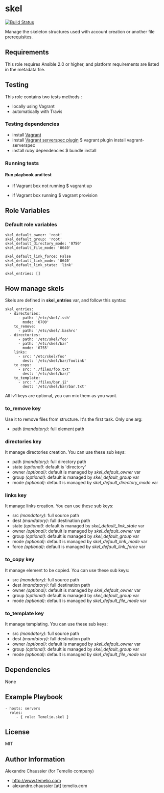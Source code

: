 # skel

[![Build Status](https://travis-ci.org/Temelio/ansible-role-skel.svg?branch=master)](https://travis-ci.org/Temelio/ansible-role-skel)

Manage the skeleton structures used with account creation or another file
prerequisites.

## Requirements

This role requires Ansible 2.0 or higher,
and platform requirements are listed in the metadata file.

## Testing

This role contains two tests methods :
- locally using Vagrant
- automatically with Travis

### Testing dependencies
- install [Vagrant](https://www.vagrantup.com)
- install [Vagrant serverspec plugin](https://github.com/jvoorhis/vagrant-serverspec)
    $ vagrant plugin install vagrant-serverspec
- install ruby dependencies
    $ bundle install

### Running tests

#### Run playbook and test

- if Vagrant box not running
    $ vagrant up

- if Vagrant box running
    $ vagrant provision

## Role Variables

### Default role variables

    skel_default_owner: 'root'
    skel_default_group: 'root'
    skel_default_directory_mode: '0750'
    skel_default_file_mode: '0640'

    skel_default_link_force: False
    skel_default_link_mode: '0640'
    skel_default_link_state: 'link'

    skel_entries: []

## How manage skels

Skels are defined in **skel_entries** var, and follow this syntax:

    skel_entries:
      - directories:
          - path: '/etc/skel/.ssh'
            mode: '0700'
        to_remove:
          - path: '/etc/skel/.bashrc'
      - directories:
          - path: '/etc/skel/foo'
          - path: '/etc/skel/bar'
            mode: '0755'
        links:
          - src: '/etc/skel/foo'
            dest: '/etc/skel/bar/foolink'
        to_copy:
          - src: './files/foo.txt'
            dest: '/etc/skel/bar/'
        to_template:
          - src: './files/bar.j2'
            dest: '/etc/skel/bar/bar.txt'

All lv1 keys are optional, you can mix them as you want.

### to_remove key

Use it to remove files from structure. It's the first task. Only one arg:
* path *(mandatory)*: full element path

### directories key

It manage directories creation. You can use these sub keys:
* path *(mandatory)*: full directory path
* state *(optional)*: default is 'directory'
* owner *(optional)*: default is managed by *skel_default_owner* var
* group *(optional)*: default is managed by *skel_default_group* var
* mode *(optional)*: default is managed by *skel_default_directory_mode* var

### links key

It manage links creation. You can use these sub keys:
* src *(mandatory)*: full source path
* dest *(mandatory)*: full destination path
* state *(optional)*: default is managed by *skel_default_link_state* var
* owner *(optional)*: default is managed by *skel_default_owner* var
* group *(optional)*: default is managed by *skel_default_group* var
* mode *(optional)*: default is managed by *skel_default_link_mode* var
* force *(optional)*: default is managed by *skel_default_link_force* var

### to_copy key

It manage element to be copied. You can use these sub keys:
* src *(mandatory)*: full source path
* dest *(mandatory)*: full destination path
* owner *(optional)*: default is managed by *skel_default_owner* var
* group *(optional)*: default is managed by *skel_default_group* var
* mode *(optional)*: default is managed by *skel_default_file_mode* var

### to_template key

It manage templating. You can use these sub keys:
* src *(mandatory)*: full source path
* dest *(mandatory)*: full destination path
* owner *(optional)*: default is managed by *skel_default_owner* var
* group *(optional)*: default is managed by *skel_default_group* var
* mode *(optional)*: default is managed by *skel_default_file_mode* var

## Dependencies

None

## Example Playbook

    - hosts: servers
      roles:
         - { role: Temelio.skel }

## License

MIT

## Author Information

Alexandre Chaussier (for Temelio company)
- http://www.temelio.com
- alexandre.chaussier [at] temelio.com
